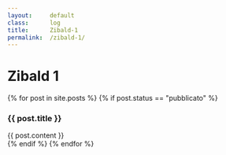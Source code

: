 ```yaml
---
layout:     default
class:      log
title:      Zibald-1
permalink:  /zibald-1/
---
```

<h1>Zibald 1</h1>
<section class="elenco post">
    {% for post in site.posts %}
        {% if post.status == "pubblicato" %}
            <div class="faq">
                <h3>{{ post.title }}</h3>
                {{ post.content }}
            </div>
        {% endif %}
    {% endfor %}
</section>
